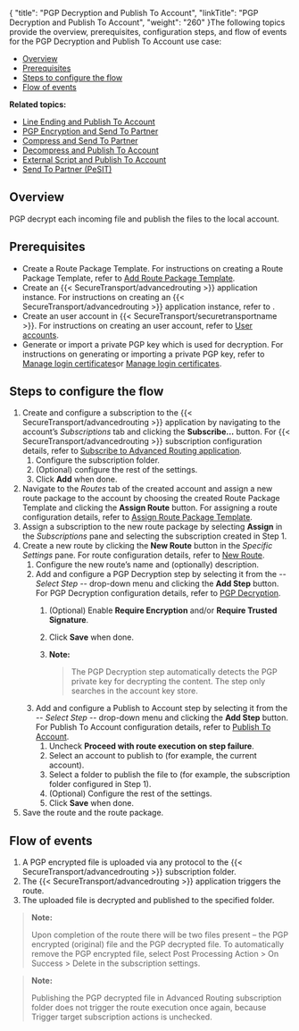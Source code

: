 {
    "title": "PGP Decryption and Publish To Account",
    "linkTitle": "PGP Decryption and Publish To Account",
    "weight": "260"
}The following topics provide the overview, prerequisites, configuration steps, and flow of events for the PGP Decryption and Publish To Account use case:

-   [Overview](#Overview)
-   [Prerequisites](#Prerequi)
-   [Steps to configure the flow](#Steps)
-   [Flow of events](#Flow)

**Related topics:**

-   [Line Ending and Publish To Account](../c_st_line_ending_publish_to_account)
-   [PGP Encryption and Send To Partner](../c_st_send_to_partner)
-   [Compress and Send To Partner](../c_st_compress_send_to_partner)
-   [Decompress and Publish To Account](../c_st_decompress_publish_to_account)
-   [External Script and Publish To Account](../c_st_external_script_send_to_partnet)
-   [Send To Partner (PeSIT)](../c_st_send_to_partner_pesit)

<span id="Overview"></span>

## Overview

PGP decrypt each incoming file and publish the files to the local account.

<span id="Prerequi"></span>

## Prerequisites

-   Create a Route Package Template. For instructions on creating a Route Package Template, refer to [Add Route Package Template](../../../c_st_configuration/t_st_manage_route_package_templates#Add).
-   Create an {{< SecureTransport/advancedrouting >}} application instance. For instructions on creating an {{< SecureTransport/advancedrouting >}} application instance, refer to .
-   Create an user account in {{< SecureTransport/securetransportname >}}. For instructions on creating an user account, refer to [User accounts](../../../../accounts/useraccounts).
-   Generate or import a private PGP key which is used for decryption. For instructions on generating or importing a private PGP key, refer to [Manage login certificates](../../../../accounts/c_st_usercertificates/t_st_usercertificates#Generate2)or [Manage login certificates](../../../../accounts/c_st_usercertificates/t_st_usercertificates#Import3).

<span id="Steps"></span>

## Steps to configure the flow

1.  Create and configure a subscription to the {{< SecureTransport/advancedrouting >}} application by navigating to the account’s *Subscriptions* tab and clicking the **Subscribe…** button. For {{< SecureTransport/advancedrouting >}} subscription configuration details, refer to [Subscribe to Advanced Routing application](../../../c_st_configuration/t_st_subscribe_advanced_routing_application).
    1.  Configure the subscription folder.
    2.  (Optional) configure the rest of the settings.
    3.  Click **Add** when done.
2.  Navigate to the *Routes* tab of the created account and assign a new route package to the account by choosing the created Route Package Template and clicking the **Assign Route** button. For assigning a route configuration details, refer to [Assign Route Package Template](../../../c_st_configuration/t_st_assign_route_package_template).
3.  Assign a subscription to the new route package by selecting **Assign** in the *Subscriptions* pane and selecting the subscription created in Step 1.
4.  Create a new route by clicking the **New Route** button in the *Specific Settings* pane. For route configuration details, refer to [New Route](../../../c_st_configuration/t_st_manage_routes#New).
    1.  Configure the new route’s name and (optionally) description.
    2.  Add and configure a PGP Decryption step by selecting it from the *-- Select Step --* drop-down menu and clicking the **Add Step** button. For PGP Decryption configuration details, refer to [PGP Decryption](../../../c_st_route_step_transformations/t_st_pgp_decryption).
        1.  (Optional) Enable **Require Encryption** and/or **Require Trusted Signature**.

        2.  Click **Save** when done.

        3.  **Note:**
            >
            > The PGP Decryption step automatically detects the PGP private key for decrypting the content. The step only searches in the account key store.
    3.  Add and configure a Publish to Account step by selecting it from the *-- Select Step --* drop-down menu and clicking the **Add Step** button. For Publish To Account configuration details, refer to [Publish To Account](../../../c_st_route_steps/t_st_publish_to_account).
        1.  Uncheck **Proceed with route execution on step failure**.
        2.  Select an account to publish to (for example, the current account).
        3.  Select a folder to publish the file to (for example, the subscription folder configured in Step 1).
        4.  (Optional) Configure the rest of the settings.
        5.  Click **Save** when done.
5.  Save the route and the route package.

<span id="Flow"></span>

## Flow of events

1.  A PGP encrypted file is uploaded via any protocol to the {{< SecureTransport/advancedrouting >}} subscription folder.
2.  The {{< SecureTransport/advancedrouting >}} application triggers the route.
3.  The uploaded file is decrypted and published to the specified folder.

> **Note:**
>
> Upon completion of the route there will be two files present – the PGP encrypted (original) file and the PGP decrypted file. To automatically remove the PGP encrypted file, select Post Processing Action &gt; On Success &gt; Delete in the subscription settings.

> **Note:**
>
> Publishing the PGP decrypted file in Advanced Routing subscription folder does not trigger the route execution once again, because Trigger target subscription actions is unchecked.
